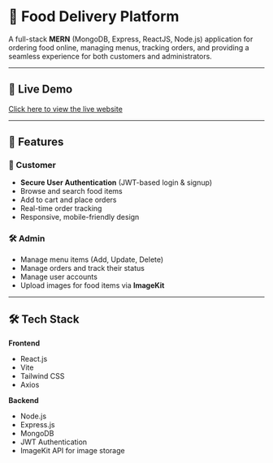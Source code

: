# 🍔 Food Delivery Platform

A full-stack **MERN** (MongoDB, Express, ReactJS, Node.js) application for ordering food online, managing menus, tracking orders, and providing a seamless experience for both customers and administrators.

---

## 🚀 Live Demo  
[Click here to view the live website]([YOUR_LIVE_LINK_HERE](https://fooddelivery-frontend-36hh.onrender.com/))  

---

## 📌 Features

### 🛒 Customer
- **Secure User Authentication** (JWT-based login & signup)
- Browse and search food items
- Add to cart and place orders
- Real-time order tracking
- Responsive, mobile-friendly design

### 🛠 Admin
- Manage menu items (Add, Update, Delete)
- Manage orders and track their status
- Manage user accounts
- Upload images for food items via **ImageKit**

---

## 🛠 Tech Stack

**Frontend**
- React.js  
- Vite  
- Tailwind CSS  
- Axios  

**Backend**
- Node.js  
- Express.js  
- MongoDB  
- JWT Authentication  
- ImageKit API for image storage


